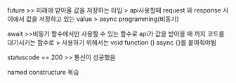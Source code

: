 future >> 미래에 받아올 값을 저장하는 타입
		> api사용할때 request 와 response 사이에서 값을 저장하고 있는 value
		> async programming(비동기)
		
await  >>비동기 함수에서만 사용할 수 있는 함수로 api가 값을 받아올 때 까지 코드를 대기시키는 함수로
		> 사용하기 위해서는 void function () async {}를 붙여줘야됨
		
statuscode == 200 >> 통신이 성공했음

named constructure 복습
